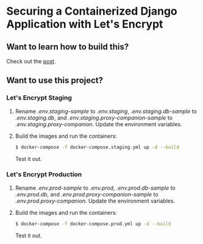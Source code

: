 # Securing a Containerized Django Application with Let's Encrypt

## Want to learn how to build this?

Check out the [post](https://testdriven.io/blog/django-lets-encrypt/).

## Want to use this project?

### Let's Encrypt Staging

1. Rename *.env.staging-sample* to *.env.staging*, *.env.staging.db-sample* to *.env.staging.db*, and *.env.staging.proxy-companion-sample* to *.env.staging.proxy-companion*. Update the environment variables.
1. Build the images and run the containers:

    ```sh
    $ docker-compose -f docker-compose.staging.yml up -d --build
    ```

    Test it out.

### Let's Encrypt Production

1. Rename *.env.prod-sample* to *.env.prod*, *.env.prod.db-sample* to *.env.prod.db*, and *.env.prod.proxy-companion-sample* to *.env.prod.proxy-companion*. Update the environment variables.
1. Build the images and run the containers:

    ```sh
    $ docker-compose -f docker-compose.prod.yml up -d --build
    ```

    Test it out.

